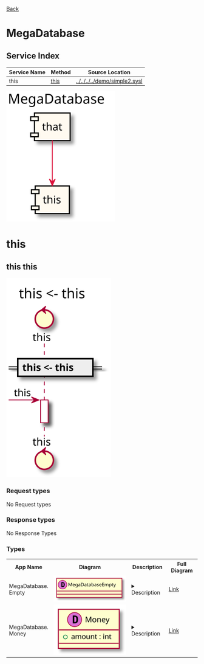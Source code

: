 
[Back](../README.md)


# MegaDatabase

## Service Index
| Service Name | Method | Source Location |
----|----|----
this | [this](#this-this) | [../../../../demo/simple2.sysl](../../../../demo/simple2.sysl)|  

![](integration.svg)









# this




## this this


![](this/this.svg)

### Request types

No Request types






### Response types



No Response Types






### Types

<table>
<tr>
<th>App Name</th>
<th>Diagram</th>
<th>Description</th>
<th>Full Diagram</th>


</tr>


<tr>
<td>

MegaDatabase.<br>Empty
</td>
<td>

<img src="MegaDatabase/emptysimple.svg">
</td>
<td> 

<details closed><summary>Description</summary><br>Empty Empty Empty</details> 
</td>
<td>

<a href="MegaDatabase/empty.svg">Link</a>
</td>
</tr>
<tr>
<td>

MegaDatabase.<br>Money
</td>
<td>

<img src="MegaDatabase/moneysimple.svg">
</td>
<td> 

<details closed><summary>Description</summary><br>Money Money Money</details> 
</td>
<td>

<a href="MegaDatabase/money.svg">Link</a>
</td>
</tr>

</tr>


</table>

